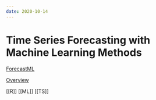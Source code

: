 ```yaml
---
date: 2020-10-14
---
```


# Time Series Forecasting with Machine Learning Methods
[ForecastML](https://cran.r-project.org/web/packages/forecastML/forecastML.pdf)

[Overview](https://cran.r-project.org/web/packages/forecastML/vignettes/package_overview.html)

[[R]]
[[ML]]
[[TS]]
